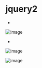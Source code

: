 # jquery2

-
![image](https://user-images.githubusercontent.com/54789601/113654285-724ed680-96d2-11eb-8fef-aa6b74e5223d.png)


-
![image](https://user-images.githubusercontent.com/54789601/113654329-84c91000-96d2-11eb-8ca9-49d487b35265.png)

![image](https://user-images.githubusercontent.com/54789601/113654293-74189a00-96d2-11eb-8d82-de3c289ca546.png)
